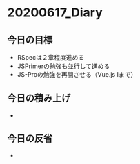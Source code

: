 # 20200617_Diary

## 今日の目標

- RSpecは２章程度進める
- JSPrimerの勉強も並行して進める
- JS-Proの勉強を再開させる（Vue.js Ⅰまで）

## 今日の積み上げ

- 

## 今日の反省

- 
